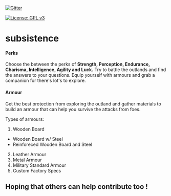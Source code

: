 [![Gitter](https://badges.gitter.im/opnclxi-subsistence/community.svg)](https://gitter.im/opnclxi-subsistence/community?utm_source=badge&utm_medium=badge&utm_campaign=pr-badge)

[![License: GPL v3](https://img.shields.io/badge/License-GPLv3-blue.svg)](https://www.gnu.org/licenses/gpl-3.0)

# subsistence

#### Perks
Choose the between the perks of __Strength, Perception, Endurance, Charisma, Intelligence, Agility and Luck.__ Try to battle the outlands and find the answers to your questions. Equip yourself with armours and grab a companion for there's lot's to explore.

#### Armour
Get the best protection from exploring the outland and gather materials to build an armour that can help you survive the attacks from foes.

Types of armours:
<br/>
1. Wooden Board
* Wooden Board w/ Steel
* Reinforeced Wooden Board and Steel
2. Leather Armour
3. Metal Armour
4. Military Standard Armour
5. Custom Factory Specs

## Hoping that others can help contribute too !
